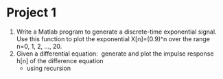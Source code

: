 # Project 1
1. Write a Matlab program to generate a discrete-time exponential signal. Use this function to plot the exponential X[n]=(0.9)^n over the range n=0, 1, 2, ..., 20.
1. Given a differential equation: ![]() generate and plot the impulse response h[n] of the difference equation
    * using recursion 